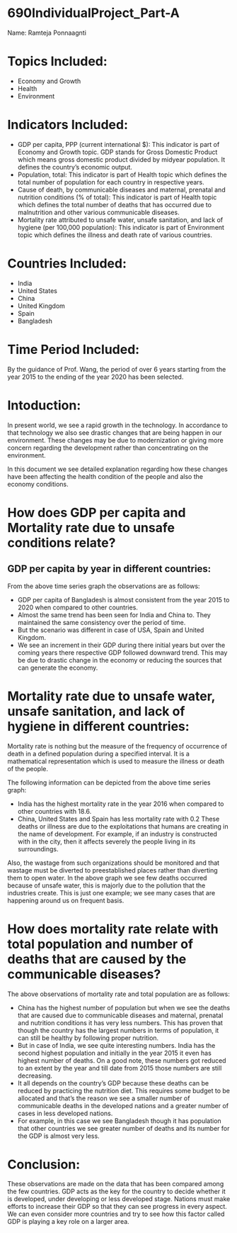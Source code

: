 # 690IndividualProject_Part-A
  Name: Ramteja Ponnaagnti
# Topics Included:
- Economy and Growth
- Health
- Environment

# Indicators Included:
- GDP per capita, PPP (current international $): This indicator is part of Economy and Growth topic. GDP stands for Gross Domestic Product which means gross domestic product divided by midyear population. It defines the country’s economic output.
- Population, total: This indicator is part of Health topic which defines the total number of population for each country in respective years.
- Cause of death, by communicable diseases and maternal, prenatal and nutrition conditions (% of total): This indicator is part of Health topic which defines the total number of deaths that has occurred due to malnutrition and other various communicable diseases.
- Mortality rate attributed to unsafe water, unsafe sanitation, and lack of hygiene (per 100,000 population): This indicator is part of Environment topic which defines the illness and death rate of various countries.

# Countries Included:
- India
- United States
- China
- United Kingdom
- Spain
- Bangladesh

# Time Period Included:
By the guidance of Prof. Wang, the period of over 6 years starting from the year 2015 to the ending of the year 2020 has been selected.

# Intoduction:
In present world, we see a rapid growth in the technology. In accordance to that technology we also see drastic changes that are being happen in our environment. These changes may be due to modernization or giving more concern regarding the development rather than concentrating on the environment.

In this document we see detailed explanation regarding how these changes have been affecting the health condition of the people and also the economy conditions.

# How does GDP per capita and Mortality rate due to unsafe conditions relate?
## GDP per capita by year in different countries:

From the above time series graph the observations are as follows:
- GDP per capita of Bangladesh is almost consistent from the year 2015 to 2020 when compared to other countries.
- Almost the same trend has been seen for India and China to. They maintained the same consistency over the period of time.
- But the scenario was different in case of USA, Spain and United Kingdom.
- We see an increment in their GDP during there initial years but over the coming years there respective GDP followed downward trend. This may be due to drastic change in the economy or reducing the sources that can generate the economy.

# Mortality rate due to unsafe water, unsafe sanitation, and lack of hygiene in different countries:
Mortality rate is nothing but the measure of the frequency of occurrence of death in a defined population during a specified interval. It is a mathematical representation which is used to measure the illness or death of the people.


The following information can be depicted from the above time series graph:

- India has the highest mortality rate in the year 2016 when compared to other countries with 18.6.
- China, United States and Spain has less mortality rate with 0.2 These deaths or illness are due to the exploitations that humans are creating in the name of development. For example, if an industry is constructed with in the city, then it affects severely the people living in its surroundings.

Also, the wastage from such organizations should be monitored and that wastage must be diverted to preestablished places rather than diverting them to open water. In the above graph we see few deaths occurred because of unsafe water, this is majorly due to the pollution that the industries create. This is just one example; we see many cases that are happening around us on frequent basis.

# How does mortality rate relate with total population and number of deaths that are caused by the communicable diseases?


The above observations of mortality rate and total population are as follows:

- China has the highest number of population but when we see the deaths that are caused due to communicable diseases and maternal, prenatal and nutrition conditions it has very less numbers. This has proven that though the country has the largest numbers in terms of population, it can still be healthy by following proper nutrition.
- But in case of India, we see quite interesting numbers. India has the second highest population and initially in the year 2015 it even has highest number of deaths. On a good note, these numbers got reduced to an extent by the year and till date from 2015 those numbers are still decreasing.
- It all depends on the country’s GDP because these deaths can be reduced by practicing the nutrition diet. This requires some budget to be allocated and that’s the reason we see a smaller number of communicable deaths in the developed nations and a greater number of cases in less developed nations.
- For example, in this case we see Bangladesh though it has population that other countries we see greater number of deaths and its number for the GDP is almost very less.

# Conclusion:

These observations are made on the data that has been compared among the few countries. GDP acts as the key for the country to decide whether it is developed, under developing or less developed stage. Nations must make efforts to increase their GDP so that they can see progress in every aspect. We can even consider more countries and try to see how this factor called GDP is playing a key role on a larger area.



